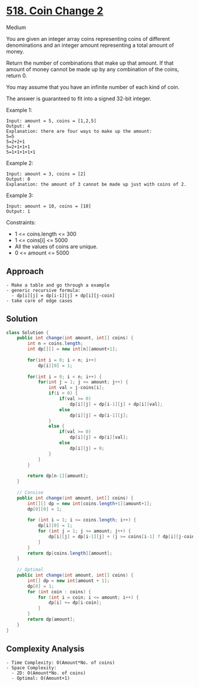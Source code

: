 # [518. Coin Change 2](https://leetcode.com/problems/coin-change-2/)
Medium


You are given an integer array coins representing coins of different denominations and an integer amount representing a total amount of money.

Return the number of combinations that make up that amount. If that amount of money cannot be made up by any combination of the coins, return 0.

You may assume that you have an infinite number of each kind of coin.

The answer is guaranteed to fit into a signed 32-bit integer.

 

Example 1:
```
Input: amount = 5, coins = [1,2,5]
Output: 4
Explanation: there are four ways to make up the amount:
5=5
5=2+2+1
5=2+1+1+1
5=1+1+1+1+1
```
Example 2:
```
Input: amount = 3, coins = [2]
Output: 0
Explanation: the amount of 3 cannot be made up just with coins of 2.
```
Example 3:
```
Input: amount = 10, coins = [10]
Output: 1
``` 

Constraints:

- 1 <= coins.length <= 300
- 1 <= coins[i] <= 5000
- All the values of coins are unique.
- 0 <= amount <= 5000

## Approach
```
- Make a table and go through a example
- generic recursive formula:
  - dp[i][j] = dp[i-1][j] + dp[i][j-coin]
- take care of edge cases
```

## Solution
```java
class Solution {
    public int change(int amount, int[] coins) {
        int n = coins.length;
        int dp[][] = new int[n][amount+1];
        
        for(int i = 0; i < n; i++)
            dp[i][0] = 1;
        
        for(int i = 0; i < n; i++) {
            for(int j = 1; j <= amount; j++) {
                int val = j-coins[i];
                if(i > 0) {
                    if(val >= 0)  
                        dp[i][j] = dp[i-1][j] + dp[i][val];
                    else
                        dp[i][j] = dp[i-1][j];     
                }
                else {
                    if(val >= 0)
                        dp[i][j] = dp[i][val];
                    else
                        dp[i][j] = 0; 
                }
            }
        }
        
        return dp[n-1][amount];
    }
  
    // Consise
    public int change(int amount, int[] coins) {
        int[][] dp = new int[coins.length+1][amount+1];
        dp[0][0] = 1;
        
        for (int i = 1; i <= coins.length; i++) {
            dp[i][0] = 1;
            for (int j = 1; j <= amount; j++) {
                dp[i][j] = dp[i-1][j] + (j >= coins[i-1] ? dp[i][j-coins[i-1]] : 0);
            }
        }
        return dp[coins.length][amount];
    }
  
    // Optimal
    public int change(int amount, int[] coins) {
        int[] dp = new int[amount + 1];
        dp[0] = 1;
        for (int coin : coins) {
            for (int i = coin; i <= amount; i++) {
                dp[i] += dp[i-coin];
            }
        }
        return dp[amount];
    }
}

```

## Complexity Analysis
```
- Time Complexity: O(Amount*No. of coins)
- Space Complexity: 
  - 2D: O(Amount*No. of coins)
  - Optimal: O(Amount+1)
```
